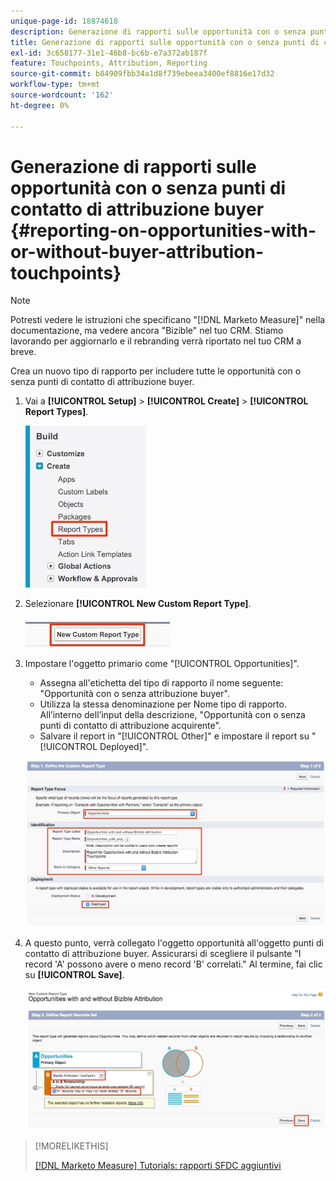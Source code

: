 ```yaml
---
unique-page-id: 18874618
description: Generazione di rapporti sulle opportunità con o senza punti di contatto di attribuzione buyer - [!DNL Marketo Measure]
title: Generazione di rapporti sulle opportunità con o senza punti di contatto di attribuzione buyer
exl-id: 3c658177-31e1-46b8-bc6b-e7a372ab187f
feature: Touchpoints, Attribution, Reporting
source-git-commit: b84909fbb34a1d8f739ebeea3400ef8816e17d32
workflow-type: tm+mt
source-wordcount: '162'
ht-degree: 0%

---
```


# Generazione di rapporti sulle opportunità con o senza punti di contatto di attribuzione buyer {#reporting-on-opportunities-with-or-without-buyer-attribution-touchpoints}

>[!NOTE]
>
>Potresti vedere le istruzioni che specificano &quot;[!DNL Marketo Measure]&quot; nella documentazione, ma vedere ancora &quot;Bizible&quot; nel tuo CRM. Stiamo lavorando per aggiornarlo e il rebranding verrà riportato nel tuo CRM a breve.

Crea un nuovo tipo di rapporto per includere tutte le opportunità con o senza punti di contatto di attribuzione buyer.

1. Vai a **[!UICONTROL Setup]** > **[!UICONTROL Create]** > **[!UICONTROL Report Types]**.

   ![](assets/1-1.jpg)

1. Selezionare **[!UICONTROL New Custom Report Type]**.

   ![](assets/2-1.jpg)

1. Impostare l&#39;oggetto primario come &quot;[!UICONTROL Opportunities]&quot;.

   * Assegna all&#39;etichetta del tipo di rapporto il nome seguente: &quot;Opportunità con o senza attribuzione buyer&quot;.
   * Utilizza la stessa denominazione per Nome tipo di rapporto. All’interno dell’input della descrizione, &quot;Opportunità con o senza punti di contatto di attribuzione acquirente&quot;.
   * Salvare il report in &quot;[!UICONTROL Other]&quot; e impostare il report su &quot;[!UICONTROL Deployed]&quot;.

   ![](assets/3-1.jpg)

1. A questo punto, verrà collegato l&#39;oggetto opportunità all&#39;oggetto punti di contatto di attribuzione buyer. Assicurarsi di scegliere il pulsante &quot;I record &#39;A&#39; possono avere o meno record &#39;B&#39; correlati.&quot; Al termine, fai clic su **[!UICONTROL Save]**.

   ![](assets/4-1.jpg)

>[!MORELIKETHIS]
>
>[[!DNL Marketo Measure] Tutorials: rapporti SFDC aggiuntivi](https://experienceleague.adobe.com/en/docs/marketo-measure-learn/tutorials/onboarding/marketo-measure-102/addtional-salesforce-reports)
